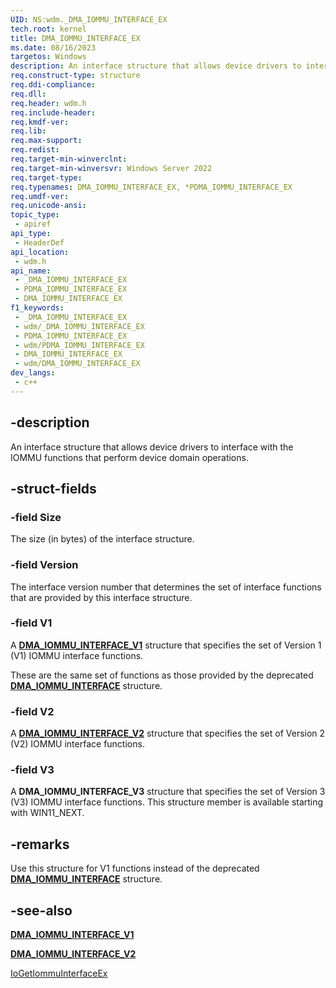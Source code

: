 ```yaml
---
UID: NS:wdm._DMA_IOMMU_INTERFACE_EX
tech.root: kernel
title: DMA_IOMMU_INTERFACE_EX
ms.date: 08/16/2023
targetos: Windows
description: An interface structure that allows device drivers to interface with the IOMMU functions that perform device domain operations.
req.construct-type: structure
req.ddi-compliance: 
req.dll: 
req.header: wdm.h
req.include-header: 
req.kmdf-ver: 
req.lib: 
req.max-support: 
req.redist: 
req.target-min-winverclnt: 
req.target-min-winversvr: Windows Server 2022
req.target-type: 
req.typenames: DMA_IOMMU_INTERFACE_EX, *PDMA_IOMMU_INTERFACE_EX
req.umdf-ver: 
req.unicode-ansi: 
topic_type:
 - apiref
api_type:
 - HeaderDef
api_location:
 - wdm.h
api_name:
 - _DMA_IOMMU_INTERFACE_EX
 - PDMA_IOMMU_INTERFACE_EX
 - DMA_IOMMU_INTERFACE_EX
f1_keywords:
 - _DMA_IOMMU_INTERFACE_EX
 - wdm/_DMA_IOMMU_INTERFACE_EX
 - PDMA_IOMMU_INTERFACE_EX
 - wdm/PDMA_IOMMU_INTERFACE_EX
 - DMA_IOMMU_INTERFACE_EX
 - wdm/DMA_IOMMU_INTERFACE_EX
dev_langs:
 - c++
---
```


## -description

An interface structure that allows device drivers to interface with the IOMMU functions that perform device domain operations.

## -struct-fields

### -field Size

The size (in bytes) of the interface structure.

### -field Version

The interface version number that determines the set of interface functions that are provided by this interface structure.

### -field V1

A [**DMA_IOMMU_INTERFACE_V1**](ns-wdm-dma_iommu_interface_v1.md) structure that specifies the set of Version 1 (V1) IOMMU interface functions.

These are the same set of functions as those provided by the deprecated [**DMA_IOMMU_INTERFACE**](ns-wdm-_dma_iommu_interface.md) structure.

### -field V2

A [**DMA_IOMMU_INTERFACE_V2**](ns-wdm-dma_iommu_interface_v2.md) structure that specifies the set of Version 2 (V2) IOMMU interface functions.

### -field V3

A **DMA_IOMMU_INTERFACE_V3** structure that specifies the set of Version 3 (V3) IOMMU interface functions. This structure member is available starting with WIN11_NEXT.

## -remarks

Use this structure for V1 functions instead of the deprecated [**DMA_IOMMU_INTERFACE**](ns-wdm-_dma_iommu_interface.md) structure.

## -see-also

[**DMA_IOMMU_INTERFACE_V1**](ns-wdm-dma_iommu_interface_v1.md)

[**DMA_IOMMU_INTERFACE_V2**](ns-wdm-dma_iommu_interface_v2.md)

[IoGetIommuInterfaceEx](nf-wdm-iogetiommuinterfaceex.md)
